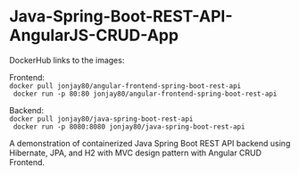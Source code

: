 # Java-Spring-Boot-REST-API-AngularJS-CRUD-App  

DockerHub links to the images:  

Frontend:  
``` docker pull jonjay80/angular-frontend-spring-boot-rest-api ```  
``` docker run -p 80:80 jonjay80/angular-frontend-spring-boot-rest-api```  

Backend:   
``` docker pull jonjay80/java-spring-boot-rest-api ```  
``` docker run -p 8080:8080 jonjay80/java-spring-boot-rest-api```  


A demonstration of containerized Java Spring Boot REST API backend using Hibernate, JPA, and H2 with MVC design pattern with Angular CRUD Frontend.
